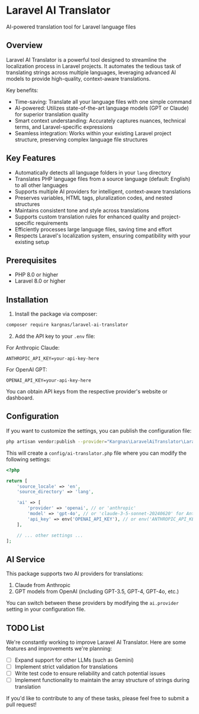 # Laravel AI Translator

AI-powered translation tool for Laravel language files

## Overview

Laravel AI Translator is a powerful tool designed to streamline the localization process in Laravel projects. It automates the tedious task of translating strings across multiple languages, leveraging advanced AI models to provide high-quality, context-aware translations.

Key benefits:
- Time-saving: Translate all your language files with one simple command
- AI-powered: Utilizes state-of-the-art language models (GPT or Claude) for superior translation quality
- Smart context understanding: Accurately captures nuances, technical terms, and Laravel-specific expressions
- Seamless integration: Works within your existing Laravel project structure, preserving complex language file structures

## Key Features

- Automatically detects all language folders in your `lang` directory
- Translates PHP language files from a source language (default: English) to all other languages
- Supports multiple AI providers for intelligent, context-aware translations
- Preserves variables, HTML tags, pluralization codes, and nested structures
- Maintains consistent tone and style across translations
- Supports custom translation rules for enhanced quality and project-specific requirements
- Efficiently processes large language files, saving time and effort
- Respects Laravel's localization system, ensuring compatibility with your existing setup

## Prerequisites

- PHP 8.0 or higher
- Laravel 8.0 or higher

## Installation

1. Install the package via composer:

```bash
composer require kargnas/laravel-ai-translator
```

2. Add the API key to your `.env` file:

For Anthropic Claude:
```
ANTHROPIC_API_KEY=your-api-key-here
```

For OpenAI GPT:
```
OPENAI_API_KEY=your-api-key-here
```

You can obtain API keys from the respective provider's website or dashboard.

## Configuration

If you want to customize the settings, you can publish the configuration file:

```bash
php artisan vendor:publish --provider="Kargnas\LaravelAiTranslator\LaravelAiTranslatorServiceProvider"
```

This will create a `config/ai-translator.php` file where you can modify the following settings:

```php
<?php

return [
    'source_locale' => 'en',
    'source_directory' => 'lang',

    'ai' => [
        'provider' => 'openai', // or 'anthropic'
        'model' => 'gpt-4o', // or 'claude-3-5-sonnet-20240620' for Anthropic
        'api_key' => env('OPENAI_API_KEY'), // or env('ANTHROPIC_API_KEY') for Anthropic
    ],

    // ... other settings ...
];
```

## AI Service

This package supports two AI providers for translations:
1. Claude from Anthropic
2. GPT models from OpenAI (including GPT-3.5, GPT-4, GPT-4o, etc.)

You can switch between these providers by modifying the `ai.provider` setting in your configuration file.

## TODO List

We're constantly working to improve Laravel AI Translator. Here are some features and improvements we're planning:

- [ ] Expand support for other LLMs (such as Gemini)
- [ ] Implement strict validation for translations
- [ ] Write test code to ensure reliability and catch potential issues
- [ ] Implement functionality to maintain the array structure of strings during translation

If you'd like to contribute to any of these tasks, please feel free to submit a pull request!
